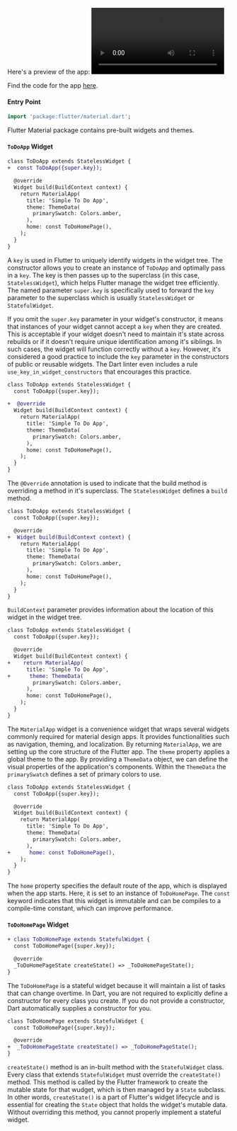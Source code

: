 Here's a preview of the app: <video src="https://github.com/user-attachments/assets/089ea689-cab1-404b-a034-a79c0112a0f2" />

Find the code for the app <a href="https://github.com/PranavBawgikar/dart-notes/blob/main/demo-apps/simple-to-do-app.dart">here</a>.
#### Entry Point
```dart
import 'package:flutter/material.dart';
```
Flutter Material package contains pre-built widgets and themes.
#### `ToDoApp` Widget
```diff
class ToDoApp extends StatelessWidget {
+  const ToDoApp({super.key});

  @override
  Widget build(BuildContext context) {
    return MaterialApp(
      title: 'Simple To Do App',
      theme: ThemeData(
        primarySwatch: Colors.amber,
      ),
      home: const ToDoHomePage(),
    );
  }
}
```
A `key` is used in Flutter to uniquely identify widgets in the widget tree. The constructor allows you to create an instance of `ToDoApp` and optimally pass in a `key`.
The key is then passes up to the superclass (in this case, `StatelessWidget`), which helps Flutter manage the widget tree efficiently.
The named parameter `super.key` is specifically used to forward the `key` parameter to the superclass which is usually `StatelessWidget` or `StatefulWidget`.

If you omit the `super.key` parameter in your widget's constructor, it means that instances of your widget cannot accept a `key` when they are created.
This is acceptable if your widget doesn't need to maintain it's state across rebuilds or if it doesn't require unique identification among it's siblings.
In such cases, the widget will function correctly without a `key`. However, it's considered a good practice to include the `key` parameter in the constructors of public or reusable widgets.
The Dart linter even includes a rule `use_key_in_widget_constructors` that encourages this practice.
```diff
class ToDoApp extends StatelessWidget {
  const ToDoApp({super.key});

+  @override
  Widget build(BuildContext context) {
    return MaterialApp(
      title: 'Simple To Do App',
      theme: ThemeData(
        primarySwatch: Colors.amber,
      ),
      home: const ToDoHomePage(),
    );
  }
}
```
The `@Override` annotation is used to indicate that the build method is overriding a method in it's superclass. The `StatelessWidget` defines a `build` method.
```diff
class ToDoApp extends StatelessWidget {
  const ToDoApp({super.key});

  @override
+  Widget build(BuildContext context) {
    return MaterialApp(
      title: 'Simple To Do App',
      theme: ThemeData(
        primarySwatch: Colors.amber,
      ),
      home: const ToDoHomePage(),
    );
  }
}
```
`BuildContext` parameter provides information about the location of this widget in the widget tree.
```diff
class ToDoApp extends StatelessWidget {
  const ToDoApp({super.key});

  @override
  Widget build(BuildContext context) {
+    return MaterialApp(
      title: 'Simple To Do App',
+      theme: ThemeData(
        primarySwatch: Colors.amber,
      ),
      home: const ToDoHomePage(),
    );
  }
}
```
The `MaterialApp` widget is a convenience widget that wraps several widgets commonly required for material design apps. It provides functionalities such as navigation, theming, and localization.
By returning `MaterialApp`, we are setting up the core structure of the Flutter app.
The `theme` property applies a global theme to the app. By providing a `ThemeData` object, we can define the visual properties of the application's components.
Within the `ThemeData` the `primarySwatch` defines a set of primary colors to use.
```diff
class ToDoApp extends StatelessWidget {
  const ToDoApp({super.key});

  @override
  Widget build(BuildContext context) {
    return MaterialApp(
      title: 'Simple To Do App',
      theme: ThemeData(
        primarySwatch: Colors.amber,
      ),
+      home: const ToDoHomePage(),
    );
  }
}
```
The `home` property specifies the default route of the app, which is displayed when the app starts. Here, it is set to an instance of `ToDoHomePage`.
The `const` keyword indicates that this widget is immutable and can be compiles to a compile-time constant, which can improve performance.
#### `ToDoHomePage` Widget
```diff
+ class ToDoHomePage extends StatefulWidget {
  const ToDoHomePage({super.key});

  @override
  _ToDoHomePageState createState() => _ToDoHomePageState();
}
```
The `ToDoHomePage` is a stateful widget because it will maintain a list of tasks that can change overtime. In Dart, you are not required to explicitly define a constructor for every class you create.
If you do not provide a constructor, Dart automatically supplies a constructor for you.
```diff
class ToDoHomePage extends StatefulWidget {
  const ToDoHomePage({super.key});

  @override
+  _ToDoHomePageState createState() => _ToDoHomePageState();
}
```
`createState()` method is an in-built method with the `StatefulWidget` class. Every class that extends `StatefulWidget` must override the `createState()` method.
This method is called by the Flutter framework to create the mutable state for that wudget, which is then managed by a `State` subclass.
In other words, `createState()` is a part of Flutter's widget lifecycle and is essential for creating the `State` object that holds the widget's mutable data.
Without overriding this method, you cannot properly implement a stateful widget.
